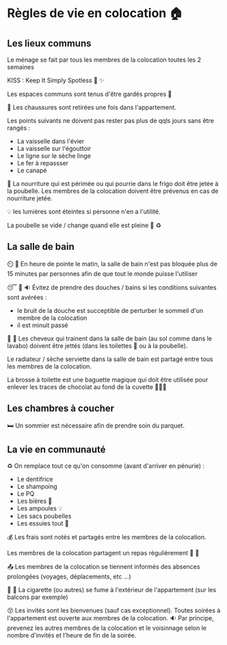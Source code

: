 # Règles de vie en colocation :house:

## Les lieux communs

Le ménage se fait par tous les membres de la colocation toutes les 2 semaines

KISS : Keep It Simply Spotless :kiss: :sparkles:

Les espaces communs sont tenus d'être gardés propres :pray:

:shoe: Les chaussures sont retirées une fois dans l'appartement.

Les points suivants ne doivent pas rester pas plus de qqls jours sans être rangés :

* La vaisselle dans l'évier
* La vaisselle sur l'égouttoir
* Le ligne sur le sèche linge
* Le fer à repassser
* Le canapé

:nauseated_face:
La nourriture qui est périmée ou qui pourrie dans le frigo doit être jetée à la poubelle.
Les membres de la colocation doivent être prévenus en cas de nourriture jetée.

:bulb: les lumières sont éteintes si personne n'en a l'utilité.

La poubelle se vide / change quand elle est pleine :pouch: :recycle:

## La salle de bain

:timer_clock: :shower:
En heure de pointe le matin,
la salle de bain n'est pas bloquée plus de 15 minutes par personnes
afin de que tout le monde puisse l'utiliser   

:sleeping: :shower: :sound:
Évitez de prendre des douches / bains si les conditions suivantes sont avérées :
* le bruit de la douche est succeptible de perturber le sommeil d'un membre de la colocation
* il est minuit passé

:haircut: :bathtub:
Les cheveux qui trainent dans la salle de bain (au sol comme dans le lavabo) doivent être jettés (dans les toilettes :toilet: ou à la poubelle).

Le radiateur / sèche serviette dans la salle de bain est partagé entre tous les membres de la colocation.

La brosse à toilette est une baguette magique qui doit être utilisée pour enlever les traces de chocolat au fond de la cuvette :toilet::poop::sparkles:

## Les chambres à coucher

:bed:
Un sommier est nécessaire afin de prendre soin du parquet.

## La vie en communauté

:recycle:
On remplace tout ce qu'on consomme (avant d'arriver en pénurie) :
* Le dentifrice
* Le shampoing
* Le PQ
* Les bières :beer:
* Les ampoules :bulb:
* Les sacs poubelles
* Les essuies tout :scroll:

:moneybag: Les frais sont notés et partagés entre les membres de la colocation.

Les membres de la colocation partagent un repas régulièrement :pizza: :beer:

:outbox_tray:
Les membres de la colocation se tiennent informés des absences prolongées (voyages, déplacements, etc ...)

:smoking: :no_entry_sign:
La cigarette (ou autres) se fume à l'extérieur de l'appartement (sur les balcons par exemple)

:kissing_closed_eyes:
Les invités sont les bienvenues (sauf cas exceptionnel).
Toutes soirées à l'appartement est ouverte aux membres de la colocation.
:sound: Par principe, prevenez les autres membres de la colocation
et le voisinnage selon le nombre d'invités et l'heure de fin de la soirée.
